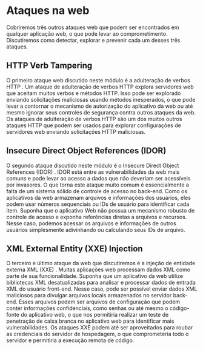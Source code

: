 # Ataques na web

Cobriremos três outros ataques web que podem ser encontrados em qualquer aplicação web, o que pode levar ao comprometimento. Discutiremos como detectar, explorar e prevenir cada um desses três ataques.



## HTTP Verb Tampering

O primeiro ataque web discutido neste módulo é a adulteração de verbos HTTP . Um ataque de adulteração de verbos HTTP explora servidores web que aceitam muitos verbos e métodos HTTP. Isso pode ser explorado enviando solicitações maliciosas usando métodos inesperados, o que pode levar a contornar o mecanismo de autorização do aplicativo da web ou até mesmo ignorar seus controles de segurança contra outros ataques da web. Os ataques de adulteração de verbos HTTP são um dos muitos outros ataques HTTP que podem ser usados ​​para explorar configurações de servidores web enviando solicitações HTTP maliciosas.

## Insecure Direct Object References (IDOR)

O segundo ataque discutido neste módulo é o Insecure Direct Object References (IDOR) . IDOR está entre as vulnerabilidades da web mais comuns e pode levar ao acesso a dados que não deveriam ser acessíveis por invasores. O que torna este ataque muito comum é essencialmente a falta de um sistema sólido de controle de acesso no back-end. Como os aplicativos da web armazenam arquivos e informações dos usuários, eles podem usar números sequenciais ou IDs de usuário para identificar cada item. Suponha que o aplicativo Web não possua um mecanismo robusto de controle de acesso e exponha referências diretas a arquivos e recursos. Nesse caso, podemos acessar os arquivos e informações de outros usuários simplesmente adivinhando ou calculando seus IDs de arquivo.



## XML External Entity (XXE) Injection

O terceiro e último ataque da web que discutiremos é a injeção de entidade externa XML (XXE) . Muitas aplicações web processam dados XML como parte de sua funcionalidade. Suponha que um aplicativo da web utilize bibliotecas XML desatualizadas para analisar e processar dados de entrada XML do usuário front-end. Nesse caso, pode ser possível enviar dados XML maliciosos para divulgar arquivos locais armazenados no servidor back-end. Esses arquivos podem ser arquivos de configuração que podem conter informações confidenciais, como senhas ou até mesmo o código-fonte do aplicativo web, o que nos permitiria realizar um teste de penetração de caixa branca no aplicativo web para identificar mais vulnerabilidades. Os ataques XXE podem até ser aproveitados para roubar as credenciais do servidor de hospedagem, o que comprometeria todo o servidor e permitiria a execução remota de código.




















































